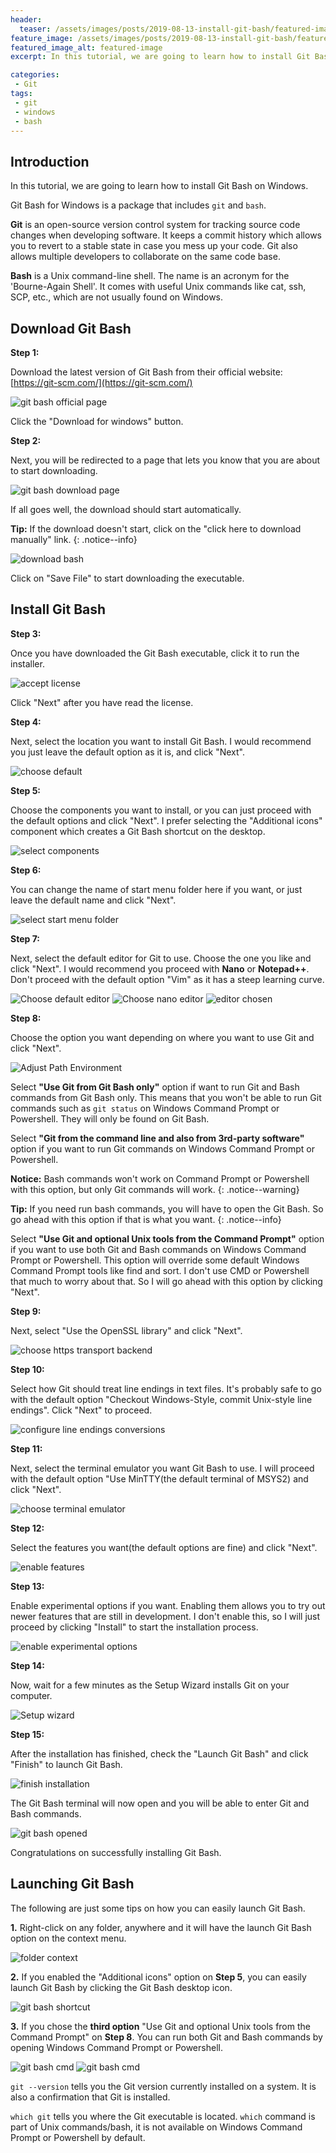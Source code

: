 ```yaml
---
header:
  teaser: /assets/images/posts/2019-08-13-install-git-bash/featured-image.jpg
feature_image: /assets/images/posts/2019-08-13-install-git-bash/featured-image.jpg
featured_image_alt: featured-image
excerpt: In this tutorial, we are going to learn how to install Git Bash on Windows. Git Bash for Windows is a package that comprises of `git` and `bash`.

categories:
 - Git
tags:
 - git
 - windows
 - bash
---
```

## Introduction
In this tutorial, we are going to learn how to install Git Bash on Windows.

 Git Bash for Windows is a package that includes `git` and `bash`.

**Git** is an open-source version control system for tracking source code changes when developing software. It keeps a commit history which allows you to revert to a stable state in case you mess up your code. Git also allows multiple developers to collaborate on the same code base.

**Bash** is a Unix command-line shell. The name is an acronym for the 'Bourne-Again Shell'. It comes with useful Unix commands like cat, ssh, SCP, etc., which are not usually found on Windows.

## Download Git Bash
**Step 1:**

Download the latest version of Git Bash from their official website: [https://git-scm.com/](https://git-scm.com/)

![git bash official page](/assets/images/posts/2019-08-13-install-git-bash/official-homepage.jpg)

Click the "Download for windows" button.  

**Step 2:**

Next, you will be redirected to a page that lets you know that you are about to start downloading.

![git bash download page](/assets/images/posts/2019-08-13-install-git-bash/download-starting.jpg) 

If all goes well, the download should start automatically.

**Tip:** If the download doesn't start, click on the "click here to download manually" link.
{: .notice--info}

![download bash](/assets/images/posts/2019-08-13-install-git-bash/permission.jpg) 

Click on "Save File" to start downloading the executable.


## Install Git Bash
**Step 3:**

Once you have downloaded the Git Bash executable, click it to run the installer.

![accept license](/assets/images/posts/2019-08-13-install-git-bash/accept-license.jpg)

Click "Next" after you have read the license.


**Step 4:**

Next, select the location you want to install Git Bash. I would recommend you just leave the default option as it is, and click "Next".

![choose default](/assets/images/posts/2019-08-13-install-git-bash/installation-directory.jpg)

**Step 5:**

Choose the components you want to install, or you can just proceed with the default options and click "Next". I prefer selecting the "Additional icons" component which creates a Git Bash shortcut on the desktop.

![select components](/assets/images/posts/2019-08-13-install-git-bash/select-components.jpg)

**Step 6:**

You can change the name of start menu folder here if you want, or just leave the default name and click "Next".

![select start menu folder](/assets/images/posts/2019-08-13-install-git-bash/select-start-menu-folder.jpg)

**Step 7:**

Next, select the default editor for Git to use. Choose the one you like and click "Next". I would recommend you proceed with **Nano** or **Notepad++**. Don't proceed with the default option "Vim" as it has a steep learning curve.

![Choose default editor](/assets/images/posts/2019-08-13-install-git-bash/choose-editor.jpg)
![Choose nano editor](/assets/images/posts/2019-08-13-install-git-bash/choose-nano.jpg)
![editor chosen](/assets/images/posts/2019-08-13-install-git-bash/editor-chosen.jpg)

**Step 8:**

Choose the option you want depending on where you want to use Git and click "Next".

![Adjust Path Environment](/assets/images/posts/2019-08-13-install-git-bash/path-environment.jpg)

Select **"Use Git from Git Bash only"** option if want to run Git and Bash commands from Git Bash only. This means that you won't be able to run Git commands such as `git status` on Windows Command Prompt or Powershell. They will only be found on Git Bash.

Select **"Git from the command line and also from 3rd-party software"** option if you want to run Git commands on Windows Command Prompt or Powershell.

**Notice:**  Bash commands won't work on Command Prompt or Powershell with this option, but only Git commands will work.
{: .notice--warning}  

**Tip:** If you need
run bash commands, you will have to open the Git Bash. So go ahead with this option if that is what you want. 
{: .notice--info}

Select **"Use Git and optional Unix tools from the Command Prompt"** option if you want to use both Git and Bash commands on Windows Command Prompt or Powershell. This option will override some default Windows Command Prompt tools like find and sort. I don't use CMD or Powershell that much to worry about that. So I will go ahead with this option by clicking "Next".


**Step 9:**

Next, select "Use the OpenSSL library" and click "Next".

![choose https transport backend](/assets/images/posts/2019-08-13-install-git-bash/choosing-https-transport.jpg)

**Step 10:**

Select how Git should treat line endings in text files. It's probably safe to go with the default option "Checkout Windows-Style, commit Unix-style line endings". Click "Next" to proceed.

![configure line endings conversions](/assets/images/posts/2019-08-13-install-git-bash/configuring-the-line-endings.jpg)

**Step 11:**

Next, select the terminal emulator you want Git Bash to use. I will proceed with the default option "Use MinTTY(the default terminal of MSYS2) and click "Next".

![choose terminal emulator](/assets/images/posts/2019-08-13-install-git-bash/terminal-emulator.jpg)

**Step 12:**

Select the features you want(the default options are fine) and click "Next". 

![enable features](/assets/images/posts/2019-08-13-install-git-bash/extra-options.jpg)

**Step 13:**

Enable experimental options if you want. Enabling them allows you to try out newer features that are still in development. I don't enable this, so I will just proceed by clicking "Install" to start the installation process.

![enable experimental options](/assets/images/posts/2019-08-13-install-git-bash/experimental-options.jpg)

**Step 14:**

Now, wait for a few minutes as the Setup Wizard installs Git on your computer.

![Setup wizard](/assets/images/posts/2019-08-13-install-git-bash/installing.jpg)

**Step 15:**

After the installation has finished, check the "Launch Git Bash" and click "Finish" to launch Git Bash.

![finish installation](/assets/images/posts/2019-08-13-install-git-bash/completed-installation.jpg)

The Git Bash terminal will now open and you will be able to enter Git and Bash commands.

![git bash opened](/assets/images/posts/2019-08-13-install-git-bash/git-bash.jpg)

Congratulations on successfully installing Git Bash.

## Launching Git Bash
The following are just some tips on how you can easily launch Git Bash.

**1.** Right-click on any folder, anywhere and it will have the launch Git Bash option on the context menu.

![folder context](/assets/images/posts/2019-08-13-install-git-bash/folder-context.jpg)

**2.** If you enabled the "Additional icons" option on **Step 5**, you can easily launch Git Bash by clicking the Git Bash desktop icon.

![git bash shortcut](/assets/images/posts/2019-08-13-install-git-bash/git-bash-shortcut.jpg)

**3.** If you chose the **third option** "Use Git and optional Unix tools from the Command Prompt" on **Step 8**. You can run both Git and Bash commands by opening Windows Command Prompt or Powershell.

![git bash cmd](/assets/images/posts/2019-08-13-install-git-bash/bash-cmd.jpg)
![git bash cmd](/assets/images/posts/2019-08-13-install-git-bash/powershell-bash.jpg)

`git --version` tells you the Git version currently installed on a system. It is also a confirmation that Git is installed.

`which git` tells you where the Git executable is located. `which` command is part of Unix commands/bash, it is not available on Windows Command Prompt or Powershell by default. 
